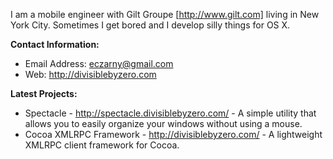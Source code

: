 

I am a mobile engineer with Gilt Groupe [http://www.gilt.com] living in New York City. Sometimes I get bored and I develop silly things for OS X.

**Contact Information:**

* Email Address: eczarny@gmail.com
* Web: http://divisiblebyzero.com


**Latest Projects:**

* Spectacle - http://spectacle.divisiblebyzero.com/ - A simple utility that allows you to easily organize your windows without using a mouse.
* Cocoa XMLRPC Framework - http://divisiblebyzero.com/ - A lightweight XMLRPC client framework for Cocoa.